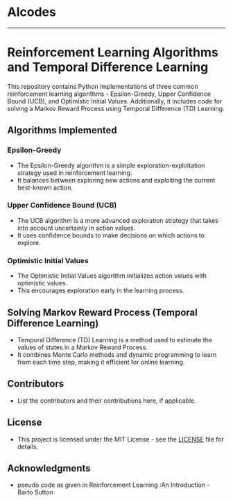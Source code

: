 # AIcodes
---

# Reinforcement Learning Algorithms and Temporal Difference Learning

This repository contains Python implementations of three common reinforcement learning algorithms - Epsilon-Greedy, Upper Confidence Bound (UCB), and Optimistic Initial Values. Additionally, it includes code for solving a Markov Reward Process using Temporal Difference (TD) Learning.

## Algorithms Implemented

### Epsilon-Greedy

- The Epsilon-Greedy algorithm is a simple exploration-exploitation strategy used in reinforcement learning.
- It balances between exploring new actions and exploiting the current best-known action.

### Upper Confidence Bound (UCB)

- The UCB algorithm is a more advanced exploration strategy that takes into account uncertainty in action values.
- It uses confidence bounds to make decisions on which actions to explore.

### Optimistic Initial Values

- The Optimistic Initial Values algorithm initializes action values with optimistic values.
- This encourages exploration early in the learning process.

## Solving Markov Reward Process (Temporal Difference Learning)

- Temporal Difference (TD) Learning is a method used to estimate the values of states in a Markov Reward Process.
- It combines Monte Carlo methods and dynamic programming to learn from each time step, making it efficient for online learning.

## Contributors

- List the contributors and their contributions here, if applicable.

## License

- This project is licensed under the MIT License - see the [LICENSE](LICENSE) file for details.

## Acknowledgments

- pseudo code as given in Reinforcement Learning :An Introduction - Barto Sutton 

